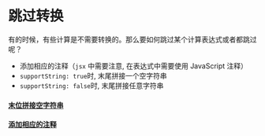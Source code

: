 # 跳过转换

有的时候，有些计算是不需要转换的。那么要如何跳过某个计算表达式或者都跳过呢？

- 添加相应的注释（`jsx` 中需要注意, 在表达式中需要使用 JavaScript 注释）
- `supportString: true`时, 末尾拼接一个空字符串
- `supportString: false`时, 末尾拼接任意字符串


#### [末位拼接空字符串](splicing.md)


####  [添加相应的注释](ad-ignore.md)